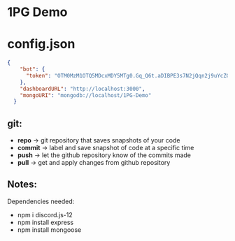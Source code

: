 # 1PG Demo

# config.json
```json
{
    "bot": {
      "token": "OTM0MzM1OTQ5MDcxMDY5MTg0.Gq_Q6t.aDIBPE3s7N2jQqn2j9uYcZGrsybRdMBAlCU2fI"
    },
    "dashboardURL": "http://localhost:3000",
    "mongoURI": "mongodb://localhost/1PG-Demo"
  }
```

## git:
- **repo** -> git repository that saves snapshots of your code
- **commit** -> label and save snapshot of code at a specific time
- **push** -> let the github repository know of the commits made
- **pull** -> get and apply changes from github repository

## Notes:
Dependencies needed:
- npm i discord.js-12
- npm install express
- npm install mongoose
